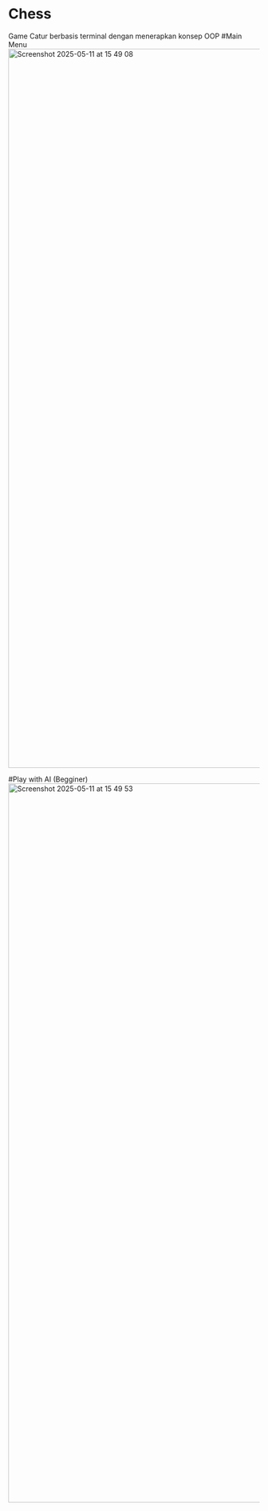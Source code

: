 # Chess
Game Catur berbasis terminal dengan menerapkan konsep OOP
#Main Menu
<img width="1440" alt="Screenshot 2025-05-11 at 15 49 08" src="https://github.com/user-attachments/assets/79b0ad6a-9aae-41c3-913c-122dfb7d25a9" />

#Play with AI (Begginer)
<img width="1440" alt="Screenshot 2025-05-11 at 15 49 53" src="https://github.com/user-attachments/assets/1a6d9e0e-cbf0-437c-9de7-70f8d8505c81" />
